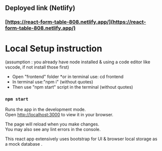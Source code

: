 ## Deployed link (Netlify)

### [https://react-form-table-808.netlify.app/](https://react-form-table-808.netlify.app/)

# Local Setup instruction

(assumption : you already have node installed & using a code editor like vscode, if not install those first)

- Open "frontend" folder \*or in terminal use: cd frontend
- In terminal use:"npm i" (without quotes)
- Then use "npm start" script in the terminal (without quotes)

### `npm start`

Runs the app in the development mode.\
Open [http://localhost:3000](http://localhost:3000) to view it in your browser.

The page will reload when you make changes.\
You may also see any lint errors in the console.

This react app extensively uses bootstrap for UI & browser local storage as a mock database .
